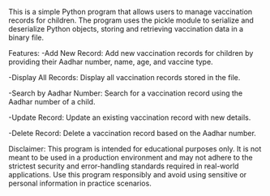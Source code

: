 This is a simple Python program that allows users to manage vaccination records for children. The program uses the pickle module to serialize and deserialize Python objects, storing and retrieving vaccination data in a binary file.


Features:
-Add New Record: Add new vaccination records for children by providing their Aadhar number, name, age, and vaccine type.

-Display All Records: Display all vaccination records stored in the file.

-Search by Aadhar Number: Search for a vaccination record using the Aadhar number of a child.

-Update Record: Update an existing vaccination record with new details.

-Delete Record: Delete a vaccination record based on the Aadhar number.

Disclaimer:
This program is intended for educational purposes only. It is not meant to be used in a production environment and may not adhere to the strictest security and error-handling standards required in real-world applications.
Use this program responsibly and avoid using sensitive or personal information in practice scenarios.